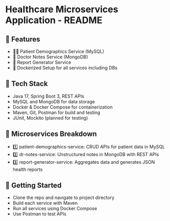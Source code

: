 # Healthcare Microservices Application - README

## 📌 Features
-  🧑‍⚕️ Patient Demographics Service (MySQL)
-  📓 Doctor Notes Service (MongoDB)
-  📄 Report Generator Service
-  🐳 Dockerized Setup for all services including DBs

## 🔧 Tech Stack
-  Java 17, Spring Boot 3, REST APIs
-  MySQL and MongoDB for data storage
-  Docker & Docker Compose for containerization
-  Maven, Git, Postman for build and testing
-  JUnit, Mockito (planned for testing)

## 🧱 Microservices Breakdown
-  1️⃣ patient-demographics-service: CRUD APIs for patient data in MySQL
-  2️⃣ dr-notes-service: Unstructured notes in MongoDB with REST APIs
-  3️⃣ report-generator-service: Aggregates data and generates JSON health reports

## 🚀 Getting Started
-  Clone the repo and navigate to project directory
-  Build each service with Maven
-  Run all services using Docker Compose
-  Use Postman to test APIs
